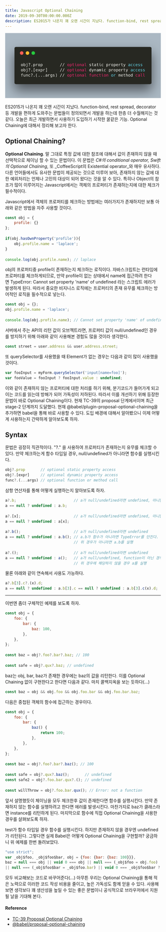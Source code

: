 ```yaml
---
title: Javascript Optional Chaining
date: 2019-09-30T00:00:00.000Z
description: ES2015가 나온지 꽤 오랜 시간이 지났다. function-bind, rest spread, decorator 등 개발을 편하게 도와주는 문법들이 정의되면서 개발을 하는데 한층 더 수월해지는 것 같다. 오늘은 최근 개발하면서 사용하기 도입하기 시작한 꿀같은 기능. Optional Chaining에 대해서 정리해 보고자 한다.
---
```

![thumbnail](./image01.png)

ES2015가 나온지 꽤 오랜 시간이 지났다. function-bind, rest spread, decorator 등 개발을 편하게 도와주는 문법들이 정의되면서 개발을 하는데 한층 더 수월해지는 것 같다. 오늘은 최근 개발하면서 사용하기 도입하기 시작한 꿀같은 기능. Optional Chaining에 대해서 정리해 보고자 한다.

## Optional Chaining?
**Optional Chaining**. 말 그대로 특정 값에 대한 참조에 대해서 값이 존재하지 않을 때 선택적으로 체이닝 할 수 있는 문법이다. 이 문법은 _C#의 conditional operator, Swift의 Optional Chaining_, 또 _CoffeeScript의 Existential operator_와 매우 유사하다. 다른 언어들에서도 유사한 문법이 제공되는 것으로 미루어 보아, 존재하지 않는 값에 대한 예외처리는 언제나 고민의 대상이 되어 왔다는 것을 알 수 있다. 특히나 Object의 참조가 많이 이루어지는 Javascript에서는 객체의 프로퍼티가 존재하는지에 대한 체크가 필수적이다.

Javascript에서 객체의 프로퍼티를 체크하는 방법에는 여러가지가 존재하지만 보통 아래와 같은 방법을 자주 사용할 것이다.

```js
const obj = {
    profile: {}
};

if(obj.hasOwnProperty('profile')){
    obj.profile.name = 'laplace';
}

console.log(obj.profile.name); // laplace
```

obj의 프로퍼티중 profile이 존재하는지 체크하는 로직이다. 자바스크립트는 런타임에 프로퍼티를 체크하게되므로, 만약 profile이 없는 상태에서 name에 접근하려 한다면 TypeError: Cannot set property 'name' of undefined 라는 스크립트 에러가 발생하게 된다. 따라서 중요한 비지니스 로직에는 프로퍼티의 존재 유무를 체크하는 방어적인 로직을 필수적으로 넣는다.

```js
const obj = {};
obj.profile.name = 'laplace';

console.log(obj.profile.name); // Cannot set property 'name' of undefined
```
서버에서 주는 API의 리턴 값이 오브젝트라면, 프로퍼티 값이 null/undefined인 경우를 방지하기 위해 아래와 같이 사용해본 경험도 많을 것이라 생각한다.

```js
const street = user.address && user.address.street;
```
또 querySelector를 사용했을 때 Element가 없는 경우는 다음과 같이 많이 사용했을 것이다.

```js
var fooInput = myForm.querySelector('input[name=foo]');
var fooValue = fooInput ? fooInput.value : undefined;
```
이와 같이 존재하지 않는 프로퍼티에 대한 처리를 하기 위해, 분기코드가 들어가게 되고 이는 코드를 읽는데 방해가 되어 가독성이 저하된다. 따라서 이를 개선하기 위해 등장한 문법이 바로 Optional Chaining이다. 현재 TC-39의 proposal 단계에서이며 최근 stage-2 단계까지 도달했다. 현재 @babel/plugin-proposal-optional-chaining을 추가하면 babel을 통해 바로 사용할 수 있다. 도입 배경에 대해서 알아봤으니 이제 어떻게 사용하는지 간략하게 알아보도록 하자.

## Syntax
문법은 굉장히 직관적이다. "?." 을 사용하여 프로퍼티가 존재하는지 유무를 체크할 수 있다. 만약 체크하는게 함수 타입일 경우, null/undefined가 아니라면 함수를 실행시킨다.

```js
obj?.prop       // optional static property access
obj?.[expr]     // optional dynamic property access
func?.(...args) // optional function or method call
```

삼항 연산자를 통해 어떻게 실행하는지 알아보도록 하자.

```js
a?.b;                          // a가 null/undefined라면 undefined, 아니면 a.b를 반환한다.
a == null ? undefined : a.b;

a?.[x];                        // a가 null/undefined라면 undefined, 아니면 a[x]를 반환한다.
a == null ? undefined : a[x];

a?.b();                        // a가 null/undefined라면 undefined
a == null ? undefined : a.b(); // a.b가 함수가 아니라면 TypeError를 던진다.
                               // 위 경우가 아니라면 a.b를 실행

a?.();                         // a가 null/undefined라면 undefined
a == null ? undefined : a();   // a가 null/undefined, function이 아닌 경우 TypeError를 던진다.
                               // 위 경우에 해당하지 않을 경우 a를 실행
```

물론 아래와 같이 연속해서 사용도 가능하다.

```js
a?.b[3].c?.(x).d;
a == null ? undefined : a.b[3].c == null ? undefined : a.b[3].c(x).d;
```

---

이번엔 좀더 구체적인 예제를 보도록 하자.

```js
const obj = {
    foo: {
        bar: {
            baz: 100,
        },
    },
};

const baz = obj?.foo?.bar?.baz; // 100

const safe = obj?.qux?.baz; // undefined
```

baz는 obj, bar, baz가 존재한 경우에는 baz의 값을 리턴한다. 이를 Optional Chaining 없이 구현한다고 한다면 다음과 같다. 마치 콜백지옥을 보는 듯하다(...)

```js
const baz = obj && obj.foo && obj.foo.bar && obj.foo.bar.baz;
```

다음은 중첩된 객체의 함수에 접근하는 경우이다.

```js
const obj = {
    foo: {
        bar: {
            baz() {
                return 100;
            },
        },
    },
};

const baz = obj?.foo?.bar?.baz(); // 100

const safe = obj?.qux?.baz();       // undefined
const safe2 = obj?.foo.bar.qux?.(); // undefined

const willThrow = obj?.foo.bar.qux(); // Error: not a function
```

앞서 설명했듯이 체이닝을 모두 체크한후 값이 존재한다면 함수를 실행시킨다. 만약 존재하지 않는 함수를 실행하려고 한다면 에러를 발생시킨다. 마찬가지로 baz가 클래스라면 instance를 리턴하게 된다. 마지막으로 함수에 직접 Optional Chaining을 사용한 경우를 살펴보도록 하자.

test가 함수 타입일 경우 함수를 실행시킨다. 하지만 존재하지 않을 경우엔 undefined가 리턴된다. 그렇다면 실제 Babel은 어떻게 Optional Chaining을 구현할까? 궁금하니 위 예제를 한번 돌려보았다.

```js
"use strict";
var _obj$foo, _obj$foo$bar, obj = {foo: {bar: {baz: 100}}},
baz = null === obj || void 0 === obj || null === (_obj$foo = obj.foo) || void 0 === _obj$foo
|| null === (_obj$foo$bar = _obj$foo.bar) || void 0 === _obj$foo$bar ? void 0 : _obj$foo$bar.baz; // 100
```

모두 비교해보는 코드로 바꾸어준다(...) 아무튼 우리는 Optional Chaining을 통해 적은 노력으로 이러한 코드 작성 비용을 줄이고, 높은 가독성도 함께 얻을 수 있다. 사용해보면 생각보다 꽤 생산성을 높일 수 있는 좋은 문법이니 공식적으로 브라우저에서 지원 될 날을 기대해 본다.

#### Reference

-   [TC-39 Proposal Optional Chaining](https://github.com/tc39/proposal-optional-chaining)
-   [@babel/proposal-optional-chaining](https://babeljs.io/docs/en/next/babel-plugin-proposal-optional-chaining.html)